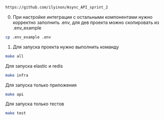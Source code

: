 ```bash
https://github.com/ilyinon/Async_API_sprint_2
```


0. При настройке интеграции с остальными компонентами нужно корректно заполнить .env, для дев проекта можно скопировать из .env_example
```bash
cp .env_example .env
```

1. Для запуска проекта нужно выполнить команду

```bash
make all
```

Для запуска elastic и redis
```bash
make infra
```

Для запуска только приложения
```bash
make api
```

Для запуска только тестов
```bash
make test
```